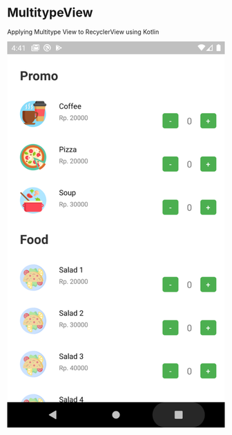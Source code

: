# MultitypeView
Applying Multitype View to RecyclerView using Kotlin

![alt text](https://github.com/rizkikurniaa/MultitypeView/blob/master/app/src/main/res/drawable/ss.png?raw=true=100x)
